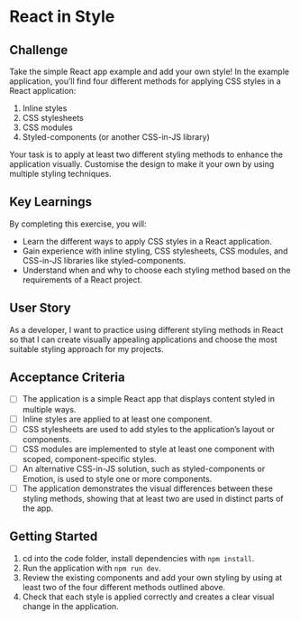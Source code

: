 # React in Style

## Challenge

Take the simple React app example and add your own style! In the example application, you’ll find four different methods for applying CSS styles in a React application:

1. Inline styles
2. CSS stylesheets
3. CSS modules
4. Styled-components (or another CSS-in-JS library)

Your task is to apply at least two different styling methods to enhance the application visually. Customise the design to make it your own by using multiple styling techniques.

## Key Learnings

By completing this exercise, you will:

- Learn the different ways to apply CSS styles in a React application.
- Gain experience with inline styling, CSS stylesheets, CSS modules, and CSS-in-JS libraries like styled-components.
- Understand when and why to choose each styling method based on the requirements of a React project.

## User Story

As a developer, I want to practice using different styling methods in React so that I can create visually appealing applications and choose the most suitable styling approach for my projects.

## Acceptance Criteria

- [ ] The application is a simple React app that displays content styled in multiple ways.
- [ ] Inline styles are applied to at least one component.
- [ ] CSS stylesheets are used to add styles to the application’s layout or components.
- [ ] CSS modules are implemented to style at least one component with scoped, component-specific styles.
- [ ] An alternative CSS-in-JS solution, such as styled-components or Emotion, is used to style one or more components.
- [ ] The application demonstrates the visual differences between these styling methods, showing that at least two are used in distinct parts of the app.

## Getting Started

1. cd into the code folder, install dependencies with `npm install`.
2. Run the application with `npm run dev`.
3. Review the existing components and add your own styling by using at least two of the four different methods outlined above.
4. Check that each style is applied correctly and creates a clear visual change in the application.
